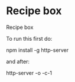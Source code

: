 # Recipe box
Recipe box

To run this first do:

npm install -g http-server

and after:

http-server -o -c-1
